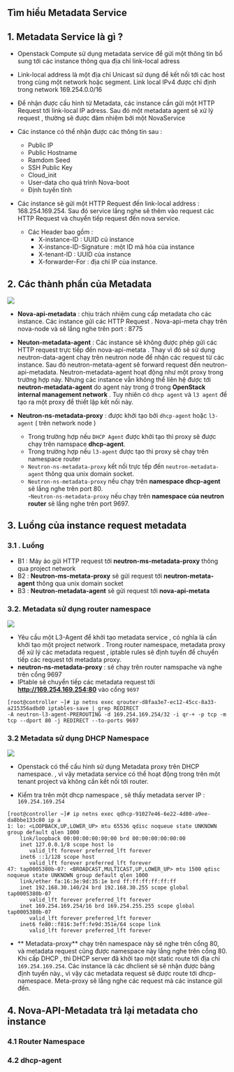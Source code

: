 


## Tìm hiểu Metadata Service

## 1. Metadata Service là gì ?

- Openstack Compute sử dụng metadata service để gửi một thông tin bổ sung tới các instance thông qua địa chỉ link-local adress
- Link-local address là một địa chỉ Unicast sử dụng để kết nối tới các host trong cùng một network  hoặc segment. Link local IPv4 được chỉ định trong network 169.254.0.0/16
- Để nhận được cấu hình từ Metadata, các instance cần gửi một HTTP Request tới link-local IP adress. Sau đó một metadata agent sẽ xử lý request , thường sẽ được đảm nhiệm bởi một NovaService
- Các instance có thể nhận được các thông tin sau :
	- Public IP
	- Public Hostname
	- Ramdom Seed
	- SSH Public Key
	- Cloud_init
	- User-data cho quá trình Nova-boot
	- Định tuyến tĩnh 

- Các instance sẽ gửi một HTTP Request đến link-local address : 168.254.169.254. Sau đó service lắng nghe sẽ thêm vào request các HTTP Request và chuyển tiếp request đến nova service. 
	- Các Header bao gồm :
		- X-instance-ID : UUID củ instance
		- X-instance-ID-Signature : một ID mã hóa của instance
		- X-tenant-ID : UUID của instance
		- X-forwarder-For : địa chỉ IP của instance.


## 2. Các thành phần của Metadata

![](https://camo.githubusercontent.com/f8a09d96edd1769cbdc5a528e97dc28ec15ec121/687474703a2f2f692e696d6775722e636f6d2f504f37446157722e706e67)

- **Nova-api-metadata** : chịu trách nhiệm cung cấp metadata cho các instance. Các instance gửi các HTTP Request . Nova-api-meta chạy trên nova-node và sẽ lắng nghe trên port : 8775

- **Neuton-metadata-agent** : Các instance sẽ không được phép gửi các HTTP request trực tiếp đến nova-api-metata . Thay vì đó sẽ sử dụng neutron-data-agent chạy trên neutron node để nhận các request từ các instance. Sau đó neutron-metata-agent sẽ forward request đến neutron-api-metadata. Neutron-metadata-agent hoạt động như một proxy trong trường hợp này. Nhưng các instance vẫn không thể liên hệ được tới **neutron-metadata-agent** do agent này trong ở trong **OpenStack internal management network** . Tuy nhiên có `dhcp agent` và `l3 agent` để tạo ra một proxy để thiết lập kết nối này.

- **Neutron-ns-metadata-proxy** : được khởi tạo bởi `dhcp-agent`  hoặc `l3-agent` ( trên network node ) 
	-  Trong trường hợp nếu `DHCP Agent` được khởi tạo thì proxy sẽ được chạy trên namspace **dhcp-agent**.
	- Trong trường hợp nếu `l3-agent` được tạo thì proxy sẽ chạy trên namespace router
	- `Neutron-ns-metadata-proxy` kết nối trực tếp đến `neutron-metadata-agent` thông qua unix domain socket.
	- `Neutron-ns-metadata-proxy` nếu chạy trên **namespace dhcp-agent** sẽ lắng nghe trên port 80.  
	-`Neutron-ns-metadata-proxy` nếu chạy trên **namespace của neutron router** sẽ lắng nghe trên port 9697.


## 3. Luồng của instance request metadata


### 3.1 . Luồng 
- B1 : Máy ảo gửi HTTP request tới **neutron-ms-metadata-proxy** thông qua project network 
- B2 : **Neutron-ms-metata-proxy** sẽ gửi request tới **neutron-metata-agent** thông qua unix domain socket 
- B3 : **Neutron-metadata-agent** sẽ gửi request tới **nova-api-metata**


### 3.2. Metadata sử dụng router namespace 


<img src="http://i.imgur.com/plMrEmD.png">


- Yêu cầu một L3-Agent để khởi tạo metadata service , có nghĩa là cần khởi tạo một project network . Trong router namespace, metadata proxy để xử lý các metadata request , iptable rules sẽ định tuyến để chuyển tiếp các request tới metadata proxy. 
- **neutron-ns-metadata-proxy** : sẽ chạy trên router namspache và nghe trên cổng 9697
- IPtable sẽ chuyển tiếp các metadata request tới **http://169.254.169.254:80**  vào cổng `9697` 
```
[root@controller ~]# ip netns exec qrouter-d8faa3e7-ec12-45cc-8a33-a215356adbd0 iptables-save | grep REDIRECT
-A neutron-l3-agent-PREROUTING -d 169.254.169.254/32 -i qr-+ -p tcp -m tcp --dport 80 -j REDIRECT --to-ports 9697
```


### 3.2 Metadata sử dụng DHCP Namespace 

<img src="http://i.imgur.com/EcgCy4A.png">



- Openstack có thể cấu hình sử dụng Metadata proxy trên DHCP namespace. , vì vậy metadata service có thể hoạt động trong trên một tenant project và không cần kết nối tới router. 

- Kiểm tra trên một dhcp namespace , sẽ thấy metadata server IP : `169.254.169.254`
```
[root@controller ~]# ip netns exec qdhcp-91027e46-6e22-4d80-a9ee-da8bbe133c80 ip a
1: lo: <LOOPBACK,UP,LOWER_UP> mtu 65536 qdisc noqueue state UNKNOWN group default qlen 1000
    link/loopback 00:00:00:00:00:00 brd 00:00:00:00:00:00
    inet 127.0.0.1/8 scope host lo
       valid_lft forever preferred_lft forever
    inet6 ::1/128 scope host 
       valid_lft forever preferred_lft forever
47: tap0005380b-07: <BROADCAST,MULTICAST,UP,LOWER_UP> mtu 1500 qdisc noqueue state UNKNOWN group default qlen 1000
    link/ether fa:16:3e:9d:35:1e brd ff:ff:ff:ff:ff:ff
    inet 192.168.30.140/24 brd 192.168.30.255 scope global tap0005380b-07
       valid_lft forever preferred_lft forever
    inet 169.254.169.254/16 brd 169.254.255.255 scope global tap0005380b-07
       valid_lft forever preferred_lft forever
    inet6 fe80::f816:3eff:fe9d:351e/64 scope link 
       valid_lft forever preferred_lft forever
```

- ** Metadata-proxy** chạy trên namespace này sẽ nghe trên cổng 80, và metadata request cũng được namespace này lắng nghe trên cổng 80. Khi cấp DHCP , thì DHCP server đã khởi tạo một static route tới địa chỉ `169.254.169.254`.  Các instance là các dhclient sẽ sẽ nhận được bảng định tuyến này., vì vậy các metadata request sẽ được route tới dhcp-namespace. Meta-proxy sẽ lắng nghe các request mà các instance gửi đến. 



## 4. Nova-API-Metadata trả lại metadata cho instance



### 4.1 Router Namespace





### 4.2 dhcp-agent

